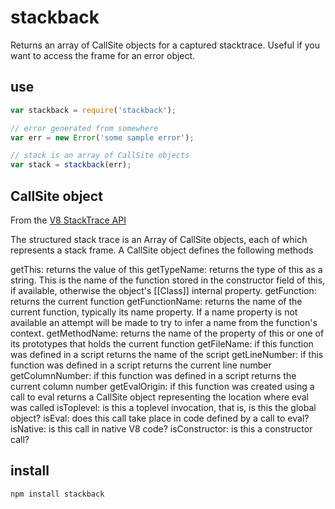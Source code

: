 # stackback

Returns an array of CallSite objects for a captured stacktrace. Useful if you want to access the frame for an error object.

## use

```javascript
var stackback = require('stackback');

// error generated from somewhere
var err = new Error('some sample error');

// stack is an array of CallSite objects
var stack = stackback(err);
```

## CallSite object

From the [V8 StackTrace API](https://code.google.com/p/v8/wiki/JavaScriptStackTraceApi)

The structured stack trace is an Array of CallSite objects, each of which represents a stack frame. A CallSite object defines the following methods

getThis: returns the value of this
getTypeName: returns the type of this as a string. This is the name of the function stored in the constructor field of this, if available, otherwise the object's [[Class]] internal property.
getFunction: returns the current function
getFunctionName: returns the name of the current function, typically its name property. If a name property is not available an attempt will be made to try to infer a name from the function's context.
getMethodName: returns the name of the property of this or one of its prototypes that holds the current function
getFileName: if this function was defined in a script returns the name of the script
getLineNumber: if this function was defined in a script returns the current line number
getColumnNumber: if this function was defined in a script returns the current column number
getEvalOrigin: if this function was created using a call to eval returns a CallSite object representing the location where eval was called
isToplevel: is this a toplevel invocation, that is, is this the global object?
isEval: does this call take place in code defined by a call to eval?
isNative: is this call in native V8 code?
isConstructor: is this a constructor call?

## install

```shell
npm install stackback
```
